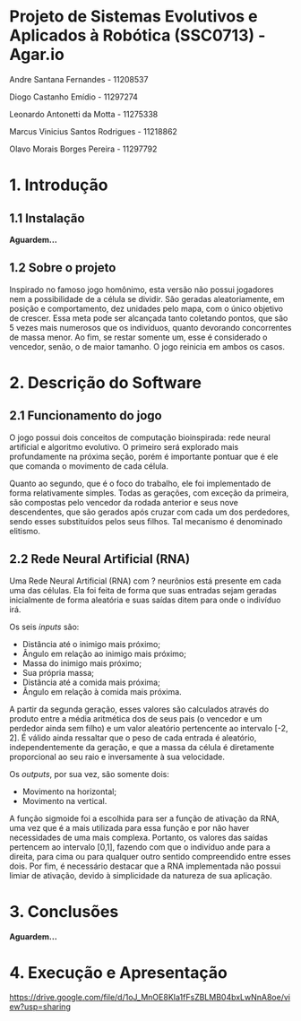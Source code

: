 # Projeto de Sistemas Evolutivos e Aplicados à Robótica (SSC0713) - Agar.io

Andre Santana Fernandes - 11208537

Diogo Castanho Emídio - 11297274

Leonardo Antonetti da Motta - 11275338

Marcus Vinicius Santos Rodrigues - 11218862

Olavo Morais Borges Pereira - 11297792

# 1. Introdução

## 1.1 Instalação

**Aguardem...**

## 1.2 Sobre o projeto

Inspirado no famoso jogo homônimo, esta versão não possui jogadores nem a possibilidade de a célula se dividir. São geradas aleatoriamente, em posição e comportamento, dez unidades pelo mapa, com o único objetivo de crescer. Essa meta pode ser alcançada tanto coletando pontos, que são 5 vezes mais numerosos que os indivíduos, quanto devorando concorrentes de massa menor. Ao fim, se restar somente um, esse é considerado o vencedor, senão, o de maior tamanho. O jogo reinicia em ambos os casos.

# 2. Descrição do Software

## 2.1 Funcionamento do jogo

O jogo possui dois conceitos de computação bioinspirada: rede neural artificial e algoritmo evolutivo. O primeiro será explorado mais profundamente na próxima seção, porém é importante pontuar que é ele que comanda o movimento de cada célula.

Quanto ao segundo, que é o foco do trabalho, ele foi implementado de forma relativamente simples. Todas as gerações, com exceção da primeira, são compostas pelo vencedor da rodada anterior e seus nove descendentes, que são gerados após cruzar com cada um dos perdedores, sendo esses substituídos pelos seus filhos. Tal mecanismo é denominado elitismo.

## 2.2 Rede Neural Artificial (RNA)

Uma Rede Neural Artificial (RNA) com ? neurônios está presente em cada uma das células. Ela foi feita de forma que suas entradas sejam geradas inicialmente de forma aleatória e suas saídas ditem para onde o indivíduo irá.

Os seis _inputs_ são:
- Distância até o inimigo mais próximo;
- Ângulo em relação ao inimigo mais próximo;
- Massa do inimigo mais próximo;
- Sua própria massa;
- Distância até a comida mais próxima;
- Ângulo em relação à comida mais próxima.

A partir da segunda geração, esses valores são calculados através do produto entre a média aritmética dos de seus pais (o vencedor e um perdedor ainda sem filho) e um valor aleatório pertencente ao intervalo [-2, 2]. É válido ainda ressaltar que o peso de cada entrada é aleatório, independentemente da geração, e que a massa da célula é diretamente proporcional ao seu raio e inversamente à sua velocidade.

Os _outputs_, por sua vez, são somente dois:
- Movimento na horizontal;
- Movimento na vertical.

A função sigmoide foi a escolhida para ser a função de ativação da RNA, uma vez que é a mais utilizada para essa função e por não haver necessidades de uma mais complexa. Portanto, os valores das saídas pertencem ao intervalo [0,1], fazendo com que o indivíduo ande para a direita, para cima ou para qualquer outro sentido compreendido entre esses dois. Por fim, é necessário destacar que a RNA implementada não possui limiar de ativação, devido à simplicidade da natureza de sua aplicação.

# 3. Conclusões

**Aguardem...**

# 4. Execução e Apresentação

https://drive.google.com/file/d/1oJ_MnOE8KIa1fFsZBLMB04bxLwNnA8oe/view?usp=sharing
